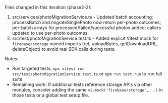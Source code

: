 Files changed in this iteration (phase2-2):

1. src/services/photoMigrationService.ts - Updated batch accounting; processBatch and migrateSinglePhoto now return per-photo outcomes; per-batch arrays for processed/failed/successful photos added; callers updated to use per-photo outcomes.
2. src/test/photoMigrationService.test.ts - Added explicit Vitest mock for `firebase/storage` named imports (ref, uploadBytes, getDownloadURL, deleteObject) to avoid real SDK calls during tests.

Notes:
- Run targeted tests: `npx vitest run src/test/photoMigrationService.test.ts` or `npm run test:run` to run full suite.
- Remaining work: If additional tests reference storage APIs via other modules, consider adding the same `vi.mock('firebase/storage',...)` in those tests or a global test setup file.
